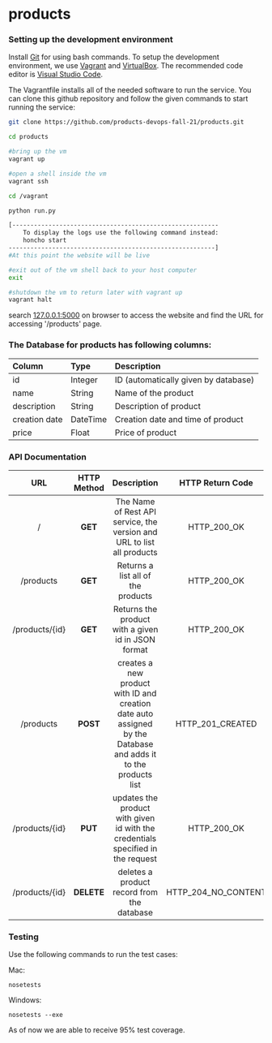 # products

### Setting up the development environment
Install [Git](http://git-scm.com/downloads) for using bash commands.
To setup the development environment, we use [Vagrant](https://www.vagrantup.com/downloads) and [VirtualBox](https://www.virtualbox.org/wiki/Downloads). The recommended code editor is [Visual Studio Code](https://code.visualstudio.com/).

The Vagrantfile installs all of the needed software to run the service. You can clone this github repository and follow the given commands to start running the service:
 
```bash
git clone https://github.com/products-devops-fall-21/products.git  

cd products     

#bring up the vm
vagrant up 

#open a shell inside the vm
vagrant ssh 

cd /vagrant

python run.py

[---------------------------------------------------------
    To display the logs use the following command instead:
    honcho start
---------------------------------------------------------]
#At this point the website will be live

#exit out of the vm shell back to your host computer
exit 

#shutdown the vm to return later with vagrant up
vagrant halt 
```



search [127.0.0.1:5000](http://127.0.0.1:5000/) on browser to access the website and find the URL for accessing '/products' page.

### The Database for products has following columns:
| Column | Type | Description
| :--- | :--- | :--- |
| id | Integer | ID (automatically given by database) 
| name | String | Name of the product
| description | String | Description of product
| creation date | DateTime | Creation date and time of product
| price | Float | Price of product

### API Documentation

 |                 URL                 | HTTP Method |                         Description                          | HTTP Return Code |
| :---------------------------------: | :---------: | :----------------------------------------------------------: | :---------------:|
|              /           |   **GET**   |              The Name of Rest API service, the version and URL to list all products             |  HTTP_200_OK |
|              /products              |   **GET**   |              Returns a list all of the products              | HTTP_200_OK |
|           /products/{id}            |   **GET**   |             Returns the product with a given id in JSON format             | HTTP_200_OK |
|              /products              |  **POST**   | creates a new product with ID and creation date auto assigned by the Database and adds it to the products list | HTTP_201_CREATED |
|           /products/{id}            |   **PUT**   | updates the product with given id with the credentials specified in the request |  HTTP_200_OK |
|           /products/{id}            | **DELETE**  |           deletes a product record from the database           | HTTP_204_NO_CONTENT |

### Testing
Use the following commands to run the test cases:

Mac: 
```
nosetests
```
Windows: 
```
nosetests --exe
```

As of now we are able to receive 95% test coverage.